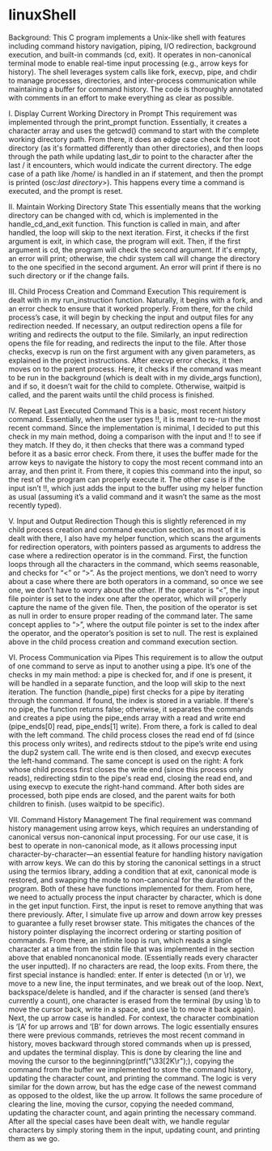 # linuxShell

Background:
This C program implements a Unix-like shell with features including command history navigation, piping, I/O redirection, background execution, and built-in commands (cd, exit). It operates in non-canonical terminal mode to enable real-time input processing (e.g., arrow keys for history). The shell leverages system calls like fork, execvp, pipe, and chdir to manage processes, directories, and inter-process communication while maintaining a buffer for command history. The code is thoroughly annotated with comments in an effort to make everything as clear as possible.

I. Display Current Working Directory in Prompt
This requirement was implemented through the print_prompt function. Essentially, it creates a character array and uses the getcwd() command to start with the complete working directory path. From there, it does an edge case check for the root directory (as it's formatted differently than other directories), and then loops through the path while updating last_dir to point to the character after the last / it encounters, which would indicate the current directory. The edge case of a path like /home/ is handled in an if statement, and then the prompt is printed (osc:*last directory*>). This happens every time a command is executed, and the prompt is reset.

II. Maintain Working Directory State
This essentially means that the working directory can be changed with cd, which is implemented in the handle_cd_and_exit function. This function is called in main, and after handled, the loop will skip to the next iteration.  First, it checks if the first argument is exit, in which case, the program will exit. Then, if the first argument is cd, the program will check the second argument. If it's empty, an error will print; otherwise, the chdir system call will change the directory to the one specified in the second argument. An error will print if there is no such directory or if the change fails.

III. Child Process Creation and Command Execution
This requirement is dealt with in my run_instruction function. Naturally, it begins with a fork, and an error check to ensure that it worked properly. From there, for the child process’s case, it will begin by checking the input and output files for any redirection needed. If necessary, an output redirection opens a file for writing and redirects the output to the file. Similarly, an input redirection opens the file for reading, and redirects the input to the file. After those checks, execvp is run on the first argument with any given parameters, as explained in the project instructions. After execvp error checks, it then moves on to the parent process. Here, it checks if the command was meant to be run in the background (which is dealt with in my divide_args function), and if so, it doesn’t wait for the child to complete. Otherwise, waitpid is called, and the parent waits until the child process is finished.

IV. Repeat Last Executed Command
This is a basic, most recent history command. Essentially, when the user types !!, it is meant to re-run the most recent command. Since the implementation is minimal, I decided to put this check in my main method, doing a comparison with the input and !! to see if they match. If they do, it then checks that there was a command typed before it as a basic error check. From there, it uses the buffer made for the arrow keys to navigate the history to copy the most recent command into an array, and then print it. From there, it copies this command into the input, so the rest of the program can properly execute it. The other case is if the input isn’t !!, which just adds the input to the buffer using my helper function as usual (assuming it’s a valid command and it wasn’t the same as the most recently typed).

V. Input and Output Redirection
Though this is slightly referenced in my child process creation and command execution section, as most of it is dealt with there, I also have my helper function, which scans the arguments for redirection operators, with pointers passed as arguments to address the case where a redirection operator is in the command. First, the function loops through all the characters in the command, which seems reasonable, and checks for “<” or “>”. As the project mentions, we don’t need to worry about a case where there are both operators in a command, so once we see one, we don’t have to worry about the other. If the operator is “<”, the input file pointer is set to the index one after the operator, which will properly capture the name of the given file. Then, the position of the operator is set as null in order to ensure proper reading of the command later. The same concept applies to “>”, where the output file pointer is set to the index after the operator, and the operator’s position is set to null. The rest is explained above in the child process creation and command execution section.

VI. Process Communication via Pipes
This requirement is to allow the output of one command to serve as input to another using a pipe. It’s one of the checks in my main method: a pipe is checked for, and if one is present, it will be handled in a separate function, and the loop will skip to the next iteration. The function (handle_pipe) first checks for a pipe by iterating through the command. If found, the index is stored in a variable. If there's no pipe, the function returns false; otherwise, it separates the commands and creates a pipe using the pipe_ends array with a read and write end (pipe_ends[0] read, pipe_ends[1] write). From there, a fork is called to deal with the left command. The child process closes the read end of fd (since this process only writes), and redirects stdout to the pipe’s write end using the dup2 system call. The write end is then closed, and execvp executes the left-hand command. The same concept is used on the right: A fork whose child process first closes the write end (since this process only reads), redirecting stdin to the pipe's read end, closing the read end, and using execvp to execute the right-hand command. After both sides are processed, both pipe ends are closed, and the parent waits for both children to finish. (uses waitpid to be specific).

VII. Command History Management
The final requirement was command history management using arrow keys, which requires an understanding of canonical versus non-canonical input processing. For our use case, it is best to operate in non-canonical mode, as it allows processing input character-by-character—an essential feature for handling history navigation with arrow keys. We can do this by storing the canonical settings in a struct using the termios library, adding a condition that at exit, canonical mode is restored, and swapping the mode to non-canonical for the duration of the program. Both of these have functions implemented for them. From here, we need to actually process the input character by character, which is done in the get input function. First, the input is reset to remove anything that was there previously. After, I simulate five up arrow and down arrow key presses to guarantee a fully reset browser state. This mitigates the chances of the history pointer displaying the incorrect ordering or starting position of commands. From there, an infinite loop is run, which reads a single character at a time from the stdin file that was implemented in the section above that enabled noncanonical mode. (Essentially reads every character the user inputted). If no characters are read, the loop exits. From there, the first special instance is handled: enter. If enter is detected (\n or \r), we move to a new line, the input terminates, and we break out of the loop. Next, backspace/delete is handled, and if the character is sensed (and there’s currently a count), one character is erased from the terminal (by using \b to move the cursor back, write in a space, and use \b to move it back again). Next, the up arrow case is handled. For context, the character combination is ‘[A’ for up arrows and ‘[B’ for down arrows. The logic essentially ensures there were previous commands, retrieves the most recent command in history, moves backward through stored commands when up is pressed, and updates the terminal display. This is done by clearing the line and moving the cursor to the beginning(printf("\33[2K\r");), copying the command from the buffer we implemented to store the command history, updating the character count, and printing the command. The logic is very similar for the down arrow, but has the edge case of the newest command as opposed to the oldest, like the up arrow. It follows the same procedure of clearing the line, moving the cursor, copying the needed command, updating the character count, and again printing the necessary command. After all the special cases have been dealt with, we handle regular characters by simply storing them in the input, updating count, and printing them as we go. 
